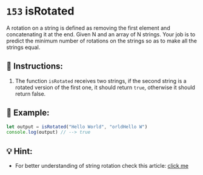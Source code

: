 # `153` isRotated

A rotation on a string is defined as removing the first element and concatenating it at the end. Given N and an array of N strings. Your job is to predict the minimum number of rotations on the strings so as to make all the strings equal.

## 📝 Instructions:

1. The function `isRotated` receives two strings, if the second string is a rotated version of the first one, it should return `true`, otherwise it should return false.

## 📎 Example:

```js
let output = isRotated("Hello World", "orldHello W")
console.log(output) // --> true
```

## 💡 Hint:

+ For better understanding of string rotation check this article: [click me](https://javarevisited.blogspot.com/2017/07/2-ways-to-check-if-one-string-is-rotation-of-another-String.html#axzz7tVz1WCRT)
